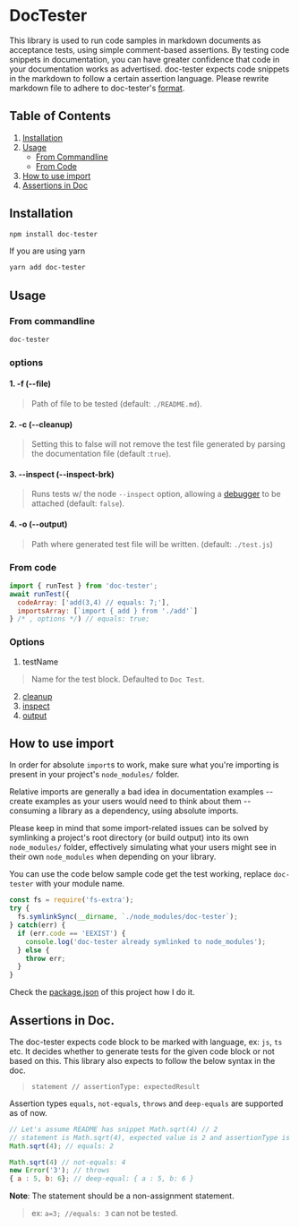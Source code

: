 # DocTester

This library is used to run code samples in markdown documents as acceptance tests, using simple comment-based assertions. By testing code snippets in documentation, you can have greater confidence that code in your documentation works as advertised.
doc-tester expects code snippets in the markdown to follow a certain assertion language. Please rewrite markdown file to adhere to doc-tester's [format](#assertions-in-doc).

## Table of Contents

1. [Installation](#installation)
2. [Usage](#usage)
    * [From Commandline](#from-commandline)
    * [From Code](#from-code)
3. [How to use import](#how-to-use-import)
4. [Assertions in Doc](#assertions-in-doc)


## Installation
```sh
npm install doc-tester
```
If you are using yarn
```sh
yarn add doc-tester
```
## Usage
### From commandline
```sh
doc-tester
```
### options
#### 1. -f (--file)
> Path of file to be tested (default: `./README.md`).
#### 2. -c (--cleanup)
> Setting this to false will not remove the test file generated by parsing the documentation file (default :`true`).
#### 3. --inspect (--inspect-brk)
> Runs tests w/ the node `--inspect` option, allowing a [debugger](https://nodejs.org/en/docs/guides/debugging-getting-started/#enable-inspector) to be attached (default: `false`).
#### 4. -o (--output)
> Path where generated test file will be written. (default: `./test.js`)
### From code
```js
import { runTest } from 'doc-tester';
await runTest({
  codeArray: ['add(3,4) // equals: 7;'],
  importsArray: [`import { add } from './add'`]
} /* , options */) // equals: true;
```
### Options
1. testName
> Name for the test block. Defaulted to `Doc Test`.
2. [cleanup](#2--c---cleanup)
3. [inspect](#3---inspect---inspect-brk)
4. [output](#4--o---output)

## How to use import

In order for absolute `import`s to work, make sure what you're importing is present in your project's `node_modules/` folder.

Relative imports are generally a bad idea in documentation examples -- create examples as your users would need to think about them -- consuming a library as a dependency, using absolute imports.

Please keep in mind that some import-related issues can be solved by symlinking a project's root directory (or build output) into its own `node_modules/` folder, effectively simulating what your users might see in their own `node_modules` when depending on your library.

You can use the code below sample code get the test working, replace `doc-tester` with your module name.
```js
const fs = require('fs-extra');
try {
  fs.symlinkSync(__dirname, `./node_modules/doc-tester`);
} catch(err) {
  if (err.code == 'EEXIST') {
    console.log('doc-tester already symlinked to node_modules');
  } else {
    throw err;
  }
}
```

Check the [package.json](https://github.com/SparshithNR/doc-tester/blob/master/package.json#L28) of this project how I do it.

## Assertions in Doc.
The doc-tester expects code block to be marked with language, ex: `js`, `ts` etc. It decides whether to generate tests for the given code block or not based on this.
This library also expects to follow the below syntax in the doc.

> `statement // assertionType: expectedResult`

Assertion types `equals`, `not-equals`, `throws` and `deep-equals` are supported as of now.

```js
// Let's assume README has snippet Math.sqrt(4) // 2
// statement is Math.sqrt(4), expected value is 2 and assertionType is equals. We rewrite it to,
Math.sqrt(4); // equals: 2

Math.sqrt(4) // not-equals: 4
new Error('3'); // throws
{ a : 5, b: 6}; // deep-equal: { a : 5, b: 6 }
```

**Note**: The statement should be a non-assignment statement.
> ex: `a=3; //equals: 3` can not be tested.
